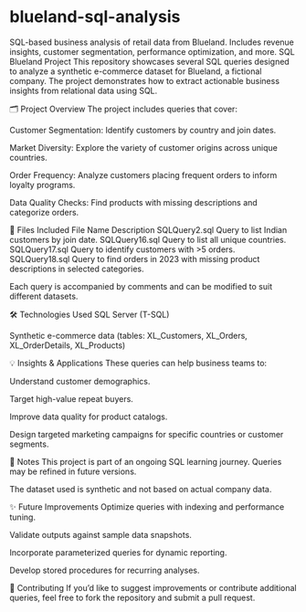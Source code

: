 # blueland-sql-analysis
SQL-based business analysis of retail data from Blueland. Includes revenue insights, customer segmentation, performance optimization, and more.
SQL Blueland Project
This repository showcases several SQL queries designed to analyze a synthetic e-commerce dataset for Blueland, a fictional company. The project demonstrates how to extract actionable business insights from relational data using SQL.

🗂️ Project Overview
The project includes queries that cover:

Customer Segmentation: Identify customers by country and join dates.

Market Diversity: Explore the variety of customer origins across unique countries.

Order Frequency: Analyze customers placing frequent orders to inform loyalty programs.

Data Quality Checks: Find products with missing descriptions and categorize orders.

📁 Files Included
File Name	Description
SQLQuery2.sql	Query to list Indian customers by join date.
SQLQuery16.sql	Query to list all unique countries.
SQLQuery17.sql	Query to identify customers with >5 orders.
SQLQuery18.sql	Query to find orders in 2023 with missing product descriptions in selected categories.

Each query is accompanied by comments and can be modified to suit different datasets.

🛠️ Technologies Used
SQL Server (T-SQL)

Synthetic e-commerce data (tables: XL_Customers, XL_Orders, XL_OrderDetails, XL_Products)

💡 Insights & Applications
These queries can help business teams to:

Understand customer demographics.

Target high-value repeat buyers.

Improve data quality for product catalogs.

Design targeted marketing campaigns for specific countries or customer segments.

📝 Notes
This project is part of an ongoing SQL learning journey. Queries may be refined in future versions.

The dataset used is synthetic and not based on actual company data.

✨ Future Improvements
Optimize queries with indexing and performance tuning.

Validate outputs against sample data snapshots.

Incorporate parameterized queries for dynamic reporting.

Develop stored procedures for recurring analyses.

🤝 Contributing
If you’d like to suggest improvements or contribute additional queries, feel free to fork the repository and submit a pull request.

